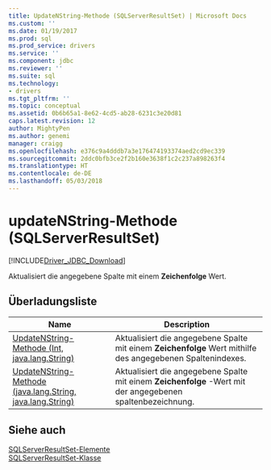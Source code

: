 ```yaml
---
title: UpdateNString-Methode (SQLServerResultSet) | Microsoft Docs
ms.custom: ''
ms.date: 01/19/2017
ms.prod: sql
ms.prod_service: drivers
ms.service: ''
ms.component: jdbc
ms.reviewer: ''
ms.suite: sql
ms.technology:
- drivers
ms.tgt_pltfrm: ''
ms.topic: conceptual
ms.assetid: 0b6b65a1-8e62-4cd5-ab28-6231c3e20d81
caps.latest.revision: 12
author: MightyPen
ms.author: genemi
manager: craigg
ms.openlocfilehash: e376c9a4dddb7a3e176474193374aed2cd9ec339
ms.sourcegitcommit: 2ddc0bfb3ce2f2b160e3638f1c2c237a898263f4
ms.translationtype: HT
ms.contentlocale: de-DE
ms.lasthandoff: 05/03/2018
---
```

# <a name="updatenstring-method-sqlserverresultset"></a>updateNString-Methode (SQLServerResultSet)
[!INCLUDE[Driver_JDBC_Download](../../../includes/driver_jdbc_download.md)]

  Aktualisiert die angegebene Spalte mit einem **Zeichenfolge** Wert.  
  
## <a name="overload-list"></a>Überladungsliste  
  
|Name|Description|  
|----------|-----------------|  
|[UpdateNString-Methode &#40;Int, java.lang.String&#41;](../../../connect/jdbc/reference/updatenstring-method-int-java-lang-string.md)|Aktualisiert die angegebene Spalte mit einem **Zeichenfolge** Wert mithilfe des angegebenen Spaltenindexes.|  
|[UpdateNString-Methode &#40;java.lang.String, java.lang.String&#41;](../../../connect/jdbc/reference/updatenstring-method-java-lang-string-java-lang-string.md)|Aktualisiert die angegebene Spalte mit einem **Zeichenfolge** -Wert mit der angegebenen spaltenbezeichnung.|  
  
## <a name="see-also"></a>Siehe auch  
 [SQLServerResultSet-Elemente](../../../connect/jdbc/reference/sqlserverresultset-members.md)   
 [SQLServerResultSet-Klasse](../../../connect/jdbc/reference/sqlserverresultset-class.md)  
  
  
